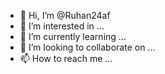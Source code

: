 - 👋 Hi, I’m @Ruhan24af
- 👀 I’m interested in ...
- 🌱 I’m currently learning ...
- 💞️ I’m looking to collaborate on ...
- 📫 How to reach me ...

<!---
Ruhan24af/Ruhan24af is a ✨ special ✨ repository because its `README.md` (this file) appears on your GitHub profile.
You can click the Preview link to take a look at your changes.
--->
